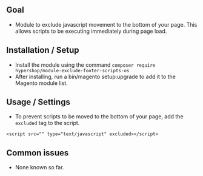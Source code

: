 ## Goal
- Module to exclude javascript movement to the bottom of your page. This allows scripts to be executing immediately during page load.

## Installation / Setup
- Install the module using the command `composer require hypershop/module-exclude-footer-scripts-os`
- After installing, run a bin/magento setup:upgrade to add it to the Magento module list.

## Usage / Settings
- To prevent scripts to be moved to the bottom of your page, add the `excluded` tag to the script.

```
<script src="" type="text/javascript" excluded></script>
```

## Common issues
- None known so far.
